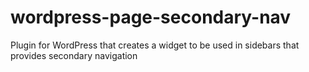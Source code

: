 wordpress-page-secondary-nav
============================

Plugin for WordPress that creates a widget to be used in sidebars that provides secondary navigation
